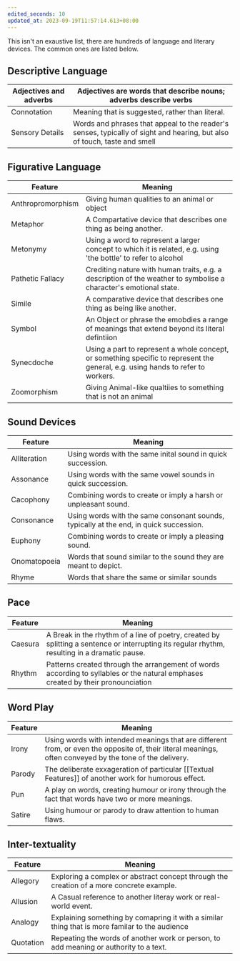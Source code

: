 ```yaml
---
edited_seconds: 10
updated_at: 2023-09-19T11:57:14.613+08:00
---
```

This isn't an exaustive list, there are hundreds of language and literary devices. The common ones are listed below.

## Descriptive Language

| Adjectives and adverbs | Adjectives are words that describe nouns; adverbs describe verbs                                                         |
| ---------------------- | ------------------------------------------------------------------------------------------------------------------------ |
| Connotation            | Meaning that is suggested, rather than literal.                                                                          |
| Sensory Details        | Words and phrases that appeal to the reader's senses, typically of sight and hearing, but also of touch, taste and smell |


## Figurative Language

| Feature           | Meaning                                                                                                                          |
| ----------------- | -------------------------------------------------------------------------------------------------------------------------------- |
| Anthropromorphism | Giving human qualities to an animal or object                                                                                    |
| Metaphor          | A Compartative device that describes one thing as being another.                                                                 |
| Metonymy          | Using a word to represent a larger concept to which it is related, e.g. using 'the bottle' to refer to alcohol                   |
| Pathetic Fallacy  | Crediting nature with human traits, e.g. a description of the weather to symbolise a character's emotional state.                 |
| Simile            | A comparative device that describes one thing as being like another.                                                             |
| Symbol            | An Object or phrase the emobdies a range of meanings that extend beyond its literal defintiion                                   |
| Synecdoche        | Using a part to represent a whole concept, or something specific to represent the general, e.g. using hands to refer to workers. |
| Zoomorphism       | Giving Animal-like qualtiies to something that is not an animal                                                                                                                                 |


## Sound Devices

| Feature      | Meaning                                                                                |
| ------------ | -------------------------------------------------------------------------------------- |
| Alliteration | Using words with the same inital sound in quick succession.                            |
| Assonance    | Using words with the same vowel sounds in quick succession.                            |
| Cacophony    | Combining words to create or imply a harsh or unpleasant sound.                        |
| Consonance   | Using words with the same consonant sounds, typically at the end, in quick succession. |
| Euphony      | Combining words to create or imply a pleasing sound.                                   |
| Onomatopoeia | Words that sound similar to the sound they are meant to depict.                        |
| Rhyme        | Words that share the same or similar sounds                                            |


## Pace

| Feature | Meaning                                                                                                                                       |
| ------- | --------------------------------------------------------------------------------------------------------------------------------------------- |
| Caesura | A Break in the rhythm of a line of poetry, created by splitting a sentence or interrupting its regular rhythm, resulting in a dramatic pause. |
| Rhythm  | Patterns created through the arrangement of words according to syllables or the natural emphases created by their pronounciation                                                                                                                                              |


## Word Play

| Feature | Meaning                                                                                                                                                  |
| ------- | -------------------------------------------------------------------------------------------------------------------------------------------------------- |
| Irony   | Using words with intended meanings that are different from, or even the opposite of, their literal meanings, often conveyed by the tone of the delivery. |
| Parody  | The deliberate exxageration of particular [[Textual Features]] of another work for humorous effect.                                                      |
| Pun     | A play on words, creating humour or irony through the fact that words have two or more meanings.                                                         |
| Satire  | Using humour or parody to draw attention to human flaws.                                                                                                 |


## Inter-textuality

| Feature   | Meaning                                                                                        |
| --------- | ---------------------------------------------------------------------------------------------- |
| Allegory  | Exploring a complex or abstract concept through the creation of a more concrete example.       |
| Allusion  | A Casual reference to another literay work or real-world event.                                |
| Analogy   | Explaining something by comapring it with a similar thing that is more familar to the audience |
| Quotation | Repeating the words of another work or person, to add meaning or authority to a text.                                                                                               |



